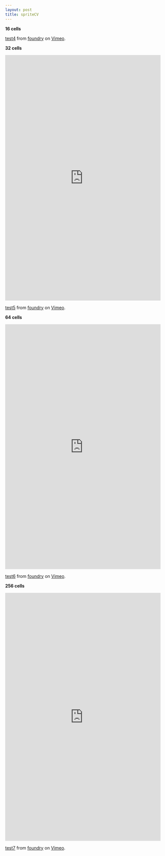 ```yaml
---
layout: post
title: spriteCV
---
```


__16 cells__  

 <p><a href="https://vimeo.com/131198125">test4</a> from <a href="https://vimeo.com/user41225133">foundry</a> on <a href="https://vimeo.com">Vimeo</a>.</p>

__32 cells__   

<iframe src="https://player.vimeo.com/video/131198126" width="500" height="788" frameborder="0" webkitallowfullscreen mozallowfullscreen allowfullscreen></iframe> <p><a href="https://vimeo.com/131198126">test5</a> from <a href="https://vimeo.com/user41225133">foundry</a> on <a href="https://vimeo.com">Vimeo</a>.</p>

__64 cells__  

<iframe src="https://player.vimeo.com/video/131198204" width="500" height="786" frameborder="0" webkitallowfullscreen mozallowfullscreen allowfullscreen></iframe> <p><a href="https://vimeo.com/131198204">test6</a> from <a href="https://vimeo.com/user41225133">foundry</a> on <a href="https://vimeo.com">Vimeo</a>.</p>

__256 cells__  

<iframe src="https://player.vimeo.com/video/131198197" width="500" height="796" frameborder="0" webkitallowfullscreen mozallowfullscreen allowfullscreen></iframe> <p><a href="https://vimeo.com/131198197">test7</a> from <a href="https://vimeo.com/user41225133">foundry</a> on <a href="https://vimeo.com">Vimeo</a>.</p>
